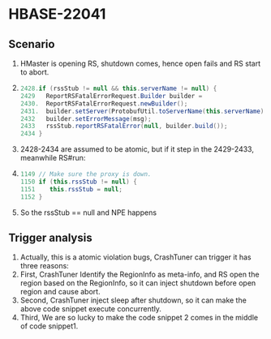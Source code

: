 # HBASE-22041

## Scenario

1. HMaster is opening RS, shutdown comes, hence open fails and RS start to abort.

2. ```java
   2428.if (rssStub != null && this.serverName != null) {
   2429   ReportRSFatalErrorRequest.Builder builder =
   2430.  ReportRSFatalErrorRequest.newBuilder();
   2431.  builder.setServer(ProtobufUtil.toServerName(this.serverName));
   2432   builder.setErrorMessage(msg);
   2433   rssStub.reportRSFatalError(null, builder.build());
   2434 }
   ```

3. 2428-2434 are assumed to be atomic, but if it step in the 2429-2433, meanwhile RS#run:

4. ```java
   1149 // Make sure the proxy is down.
   1150 if (this.rssStub != null) {
   1151    this.rssStub = null;
   1152 }
   ```

5. So the rssStub == null and NPE happens

## Trigger analysis

1. Actually, this is a atomic violation bugs, CrashTuner can trigger it has three reasons:
2. First, CrashTuner Identify the RegionInfo as meta-info, and RS open the region based on the RegionInfo, so it can inject shutdown before open region and cause abort.
3.  Second, CrashTuner inject sleep after shutdown, so it can make the above code snippet execute concurrently.
4. Third, We are so lucky to make the  code snippet 2 comes in the middle of code snippet1.

